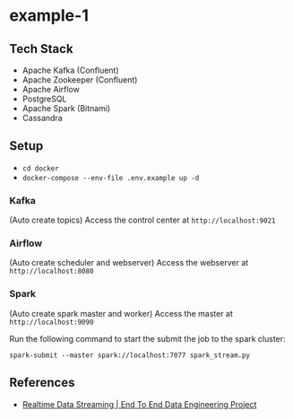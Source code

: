 # example-1

## Tech Stack

- Apache Kafka (Confluent)
- Apache Zookeeper (Confluent)
- Apache Airflow
- PostgreSQL
- Apache Spark (Bitnami)
- Cassandra

## Setup

- `cd docker`
- `docker-compose --env-file .env.example up -d`

### Kafka

(Auto create topics)
Access the control center at `http://localhost:9021`

### Airflow

(Auto create scheduler and webserver)
Access the webserver at `http://localhost:8080`

### Spark

(Auto create spark master and worker)
Access the master at `http://localhost:9090`

Run the following command to start the submit the job to the spark cluster:

```
spark-submit --master spark://localhost:7077 spark_stream.py
```

## References

- [Realtime Data Streaming | End To End Data Engineering Project](https://www.youtube.com/watch?v=GqAcTrqKcrY)

